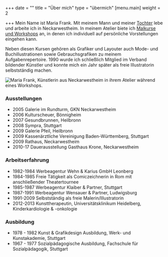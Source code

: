 +++
date = ""
title = "Über mich"
type = "übermich"
[menu.main]
weight = 2

+++
Mein Name ist Maria Frank. Mit meinem Mann und meiner <a href="https://www.facebook.com/ArtCommissionsSabrinaFrank/?hc_ref=ARR9arXFIz3T4Er-GgksNx6qDZwJypIJJEXeZtxddSoqpGK_FbNH8HO1ToS0nVWu1iU&fref=nf" title="Weiterleitung zu der externen Facebook-Seite für Auftragsarbeiten (Bleistiftzeichnungen) von Sabrina Frank">Tochter</a> lebe und arbeite ich in Neckarwestheim. In meinem Atelier biete ich <a href="https://www.lesarts-mariafrank.de/service/workshops/" title="Weiterleitung zu den Angeboten &ldquo;Malkurse und Workshops&rdquo; dieser Website">Malkurse und Workshops</a> an, in denen ich individuell auf persönliche Vorstellungen eingehen kann.

Neben diesen Kursen gehören als Grafiker und Layouter auch Mode- und Buchillustrationen sowie Gebrauchsgrafiken zu meinem Aufgabenrepertoire. 1990 wurde ich schließlich Mitglied im Verband bildender Künstler und konnte mich ein Jahr später als freie Illustratorin selbstständig machen.

<img src="" alt="Maria Frank, Künstlerin aus Neckarwestheim in ihrem Atelier während eines Workshops." width="">

### Ausstellungen

* 2005    Galerie im Rundturm, GKN Neckarwestheim
* 2006    Kulturscheuer, Bönnigheim
* 2007    Gesundbrunnen, Heilbronn
* 2008    Sympra, Stuttgart
* 2009    Galerie Pfeil, Heilbronn
* 2009    Kassenärztliche Vereinigung Baden-Württemberg, Stuttgart
* 2009    Rathaus, Neckarwestheim
* 2010-17 Dauerausstellung Gasthaus Krone, Neckarwestheim

### Arbeitserfahrung

* 1982-1984 Werbeagentur Wehn & Karius GmbH Leonberg
* 1984-1985 Freie Tätigkeit als Comiczeichnerin in Rom mit anschließender Theatertournee
* 1985-1987 Werbeagentur Klaiber & Partner, Stuttgart
* 1987-1991 Werbeagentur Wensauer & Partner, Ludwigsburg
* 1991-2009 Selbstständig als freie Malerin/Illustratorin
* 2012-2013 Kunsttherapeutin, Universitätsklinikum Heidelberg, Kinderkardiologie & -onkologie

### Ausbildung

* 1978 - 1982 Kunst & Grafikdesign Ausbildung, Werk- und Kunstakademie, Stuttgart
* 1967 - 1977 Sozialpädagogische Ausbildung, Fachschule für Sozialpädagogik, Stuttgart